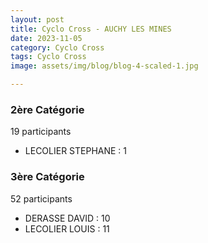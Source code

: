 ```yaml
---
layout: post
title: Cyclo Cross - AUCHY LES MINES
date: 2023-11-05
category: Cyclo Cross
tags: Cyclo Cross
image: assets/img/blog/blog-4-scaled-1.jpg

---
```


### 2ère Catégorie
19 participants
- LECOLIER STEPHANE : 1

### 3ère Catégorie
52 participants
- DERASSE DAVID : 10
- LECOLIER LOUIS : 11
